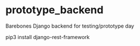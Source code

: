 # prototype_backend
Barebones Django backend for testing/prototype day

pip3 install django-rest-framework
